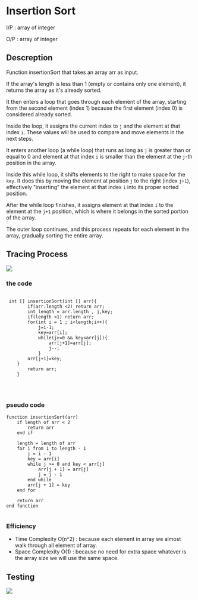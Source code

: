 # Insertion Sort   
<!-- Description of the  -->


I/P : array of integer

O/P : array of integer
## Descreption

Function insertionSort that takes an array arr as input.

If the array's length is less than 1 (empty or contains only one element), it returns the array as it's already sorted.

It then enters a loop that goes through each element of the array, starting from the second element (index 1) because the first element (index 0) is considered already sorted.

Inside the loop, it assigns the current index to `j` and the element at that index  `i`. These values will be used to compare and move elements in the next steps.

It enters another loop (a while loop) that runs as long as `j` is greater than or equal to 0 and element at that index  `i` is smaller than the element at the `j`-th position in the array.

Inside this while loop, it shifts elements to the right to make space for the `key`. It does this by moving the element at position `j` to the right (index `j+1`), effectively "inserting" the element at that index  `i` into its proper sorted position.

After the while loop finishes, it assigns element at that index  `i` to the element at the `j+1` position, which is where it belongs in the sorted portion of the array.

The outer loop continues, and this process repeats for each element in the array, gradually sorting the entire array.


## Tracing Process 
<!-- Embedded whiteboard image -->
![](../insertion/Whiteboard%2013.png)
### the code

```

 int [] insertionSort(int [] arr){
        if(arr.length <2) return arr;
        int length = arr.length , j,key;
        if(length <1) return arr;
        for(int i = 1 ; i<length;i++){
            j=i-1;
            key=arr[i];
            while(j>=0 && key<arr[j]){
                arr[j+1]=arr[j];
                j--;
            }
        arr[j+1]=key;
    }
        return arr;
    }




```

### pseudo code

```
function insertionSort(arr)
    if length of arr < 2
        return arr
    end if
    
    length = length of arr
    for i from 1 to length - 1
        j = i - 1
        key = arr[i]
        while j >= 0 and key < arr[j]
            arr[j + 1] = arr[j]
            j = j - 1
        end while
        arr[j + 1] = key
    end for
    
    return arr
end function


```




### Efficiency
 * Time Complexity  O(n^2) : because each element in array we almost walk through all element of array. 
 * Space Complexity O(1) : because no need for extra space whatever is the array size we will use the same space.

## Testing

![](../insertion/testInsertion.png)


